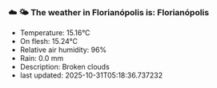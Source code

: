 ### ☁️ 🌤️  The weather in Florianópolis is: Florianópolis

- Temperature: 15.16°C
- On flesh: 15.24°C
- Relative air humidity: 96%
- Rain: 0.0 mm
- Description: Broken clouds
- last updated: 2025-10-31T05:18:36.737232
